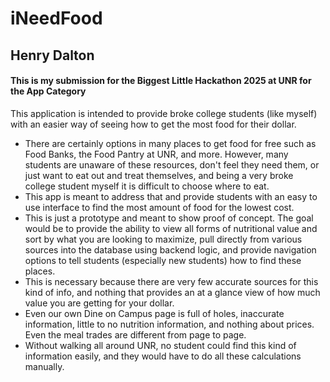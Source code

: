 # iNeedFood
## Henry Dalton
#### This is my submission for the Biggest Little Hackathon 2025 at UNR for the App Category

This application is intended to provide broke college students (like myself) with an easier way of seeing how to get the most food for their dollar.

- There are certainly options in many places to get food for free such as Food Banks, the Food Pantry at UNR, and more. However, many students are unaware of these resources, don't feel they need them, or just want to eat out and treat themselves, and being a very broke college student myself it is difficult to choose where to eat.
- This app is meant to address that and provide students with an easy to use interface to find the most amount of food for the lowest cost.
- This is just a prototype and meant to show proof of concept. The goal would be to provide the ability to view all forms of nutritional value and sort by what you are looking to maximize, pull directly from various sources into the database using backend logic, and provide navigation options to tell students (especially new students) how to find these places.
- This is necessary because there are very few accurate sources for this kind of info, and nothing that provides an at a glance view of how much value you are getting for your dollar.
- Even our own Dine on Campus page is full of holes, inaccurate information, little to no nutrition information, and nothing about prices. Even the meal trades are different from page to page.
- Without walking all around UNR, no student could find this kind of information easily, and they would have to do all these calculations manually.
